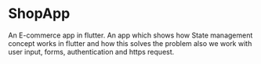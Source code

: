 # ShopApp
An E-commerce app in flutter. 
An app which shows how State management concept works in flutter and how this solves the problem also we work with user input, forms, authentication and https request.
